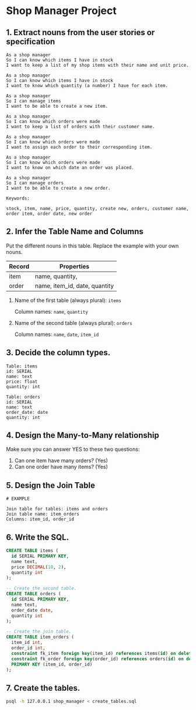 # Shop Manager Project 


## 1. Extract nouns from the user stories or specification

```
As a shop manager
So I can know which items I have in stock
I want to keep a list of my shop items with their name and unit price.

As a shop manager
So I can know which items I have in stock
I want to know which quantity (a number) I have for each item.

As a shop manager
So I can manage items
I want to be able to create a new item.

As a shop manager
So I can know which orders were made
I want to keep a list of orders with their customer name.

As a shop manager
So I can know which orders were made
I want to assign each order to their corresponding item.

As a shop manager
So I can know which orders were made
I want to know on which date an order was placed. 

As a shop manager
So I can manage orders
I want to be able to create a new order.

```

```
Keywords:

stock, item, name, price, quantity, create new, orders, customer name, order item, order date, new order
```

## 2. Infer the Table Name and Columns

Put the different nouns in this table. Replace the example with your own nouns.

| Record                | Properties          |
| --------------------- | ------------------  |
| item                  | name, quantity,
| order                 | name, item_id, date, quantity

1. Name of the first table (always plural): `items` 

    Column names: `name`, `quantity`

2. Name of the second table (always plural): `orders` 

    Column names: `name`, `date`, `item_id` 

## 3. Decide the column types.

```
Table: items
id: SERIAL
name: text
price: float
quantity: int

Table: orders
id: SERIAL
name: text
order_date: date
quantity: int

```

## 4. Design the Many-to-Many relationship

Make sure you can answer YES to these two questions:

1. Can one item have many orders? (Yes)
2. Can one order have many items? (Yes)



## 5. Design the Join Table

```
# EXAMPLE

Join table for tables: items and orders
Join table name: item_orders
Columns: item_id, order_id
```

## 6. Write the SQL.

```sql
CREATE TABLE items (
  id SERIAL PRIMARY KEY,
  name text,
  price DECIMAL(10, 2),
  quantity int
);

-- Create the second table.
CREATE TABLE orders (
  id SERIAL PRIMARY KEY,
  name text,
  order_date date,
  quantity int
);

-- Create the join table.
CREATE TABLE item_orders (
  item_id int,
  order_id int,
  constraint fk_item foreign key(item_id) references items(id) on delete cascade,
  constraint fk_order foreign key(order_id) references orders(id) on delete cascade,
  PRIMARY KEY (item_id, order_id)
);

```

## 7. Create the tables.

```bash
psql -h 127.0.0.1 shop_manager < create_tables.sql
```